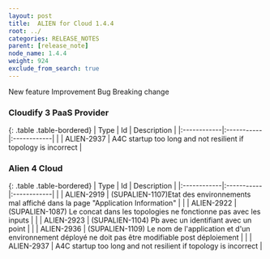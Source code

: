 ```yaml
---
layout: post
title:  ALIEN for Cloud 1.4.4
root: ../
categories: RELEASE_NOTES
parent: [release_note]
node_name: 1.4.4
weight: 924
exclude_from_search: true
---
```





<i class="fa fa-plus text-success"></i> New feature <i class="fa fa-level-up text-primary"></i> Improvement  <i class="fa fa-bug text-danger"></i> Bug <i class="fa fa-exclamation-triangle text-warning"></i> Breaking change


### Cloudify 3 PaaS Provider



  {: .table .table-bordered}
  | Type        | Id         | Description |
  |:------------|:-----------|:------------|
        |  <i class="fa fa-bug text-danger"></i> | ALIEN-2937 | A4C startup too long and not resilient if topology is incorrect  |
  


### Alien 4 Cloud



  {: .table .table-bordered}
  | Type        | Id         | Description |
  |:------------|:-----------|:------------|
        |  <i class="fa fa-bug text-danger"></i> | ALIEN-2919 | (SUPALIEN-1107)Etat des environnements mal affiché dans la page "Application Information"   |
    |  <i class="fa fa-bug text-danger"></i> | ALIEN-2922 | (SUPALIEN-1087) Le concat dans les topologies ne fonctionne pas avec les inputs  |
    |  <i class="fa fa-bug text-danger"></i> | ALIEN-2923 | (SUPALIEN-1104) Pb avec un identifiant avec un point  |
    |  <i class="fa fa-bug text-danger"></i> | ALIEN-2936 | (SUPALIEN-1109) Le nom de l'application et d'un environnement déployé ne doit pas être modifiable post déploiement  |
    |  <i class="fa fa-bug text-danger"></i> | ALIEN-2937 | A4C startup too long and not resilient if topology is incorrect  |
  

